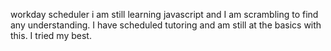 workday scheduler
i am still learning javascript and I am scrambling to find any understanding. I have scheduled tutoring and am still at the basics with this. I tried my best.
